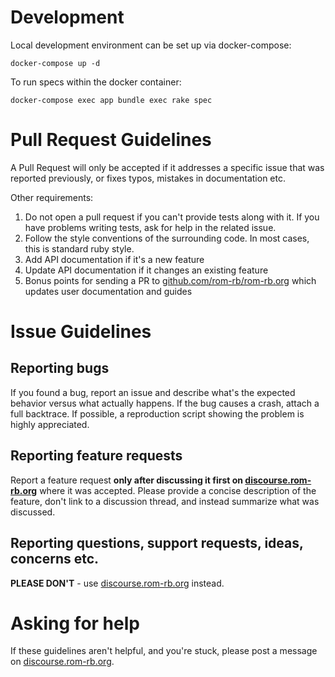 # Development

Local development environment can be set up via docker-compose:

```shell
docker-compose up -d
```

To run specs within the docker container:

```shell
docker-compose exec app bundle exec rake spec
```

# Pull Request Guidelines

A Pull Request will only be accepted if it addresses a specific issue that was reported previously, or fixes typos, mistakes in documentation etc.

Other requirements:

1. Do not open a pull request if you can't provide tests along with it. If you have problems writing tests, ask for help in the related issue.
2. Follow the style conventions of the surrounding code. In most cases, this is standard ruby style.
3. Add API documentation if it's a new feature
4. Update API documentation if it changes an existing feature
5. Bonus points for sending a PR to [github.com/rom-rb/rom-rb.org](https://github.com/rom-rb/rom-rb.org) which updates user documentation and guides

# Issue Guidelines

## Reporting bugs

If you found a bug, report an issue and describe what's the expected behavior versus what actually happens. If the bug causes a crash, attach a full backtrace. If possible, a reproduction script showing the problem is highly appreciated.

## Reporting feature requests

Report a feature request **only after discussing it first on [discourse.rom-rb.org](https://discourse.rom-rb.org)** where it was accepted. Please provide a concise description of the feature, don't link to a discussion thread, and instead summarize what was discussed.

## Reporting questions, support requests, ideas, concerns etc.

**PLEASE DON'T** - use [discourse.rom-rb.org](http://discourse.rom-rb.org) instead.

# Asking for help

If these guidelines aren't helpful, and you're stuck, please post a message on [discourse.rom-rb.org](https://discourse.rom-rb.org).
